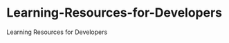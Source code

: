 Learning-Resources-for-Developers
=================================

Learning Resources for Developers